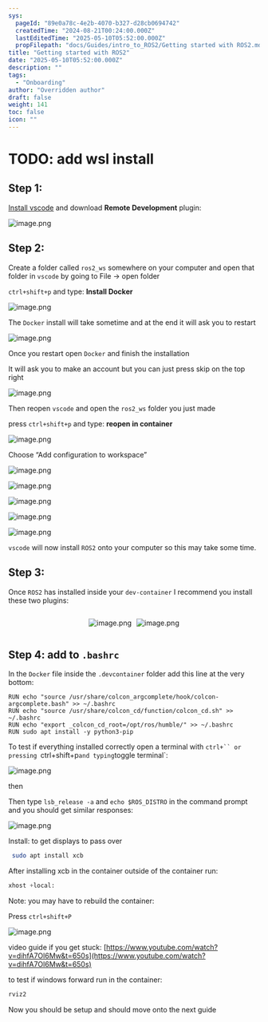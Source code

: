 ```yaml
---
sys:
  pageId: "89e0a78c-4e2b-4070-b327-d28cb0694742"
  createdTime: "2024-08-21T00:24:00.000Z"
  lastEditedTime: "2025-05-10T05:52:00.000Z"
  propFilepath: "docs/Guides/intro_to_ROS2/Getting started with ROS2.md"
title: "Getting started with ROS2"
date: "2025-05-10T05:52:00.000Z"
description: ""
tags:
  - "Onboarding"
author: "Overridden author"
draft: false
weight: 141
toc: false
icon: ""
---
```


# TODO: add wsl install

## Step 1:

[Install vscode](https://code.visualstudio.com/download) and download **Remote Development** plugin:

![image.png](https://prod-files-secure.s3.us-west-2.amazonaws.com/d518164a-d88e-44d1-a4ee-3adb3bd8bce0/efb52993-1881-4a40-b95e-6f020334f022/image.png?X-Amz-Algorithm=AWS4-HMAC-SHA256&X-Amz-Content-Sha256=UNSIGNED-PAYLOAD&X-Amz-Credential=ASIAZI2LB466Q4J672AI%2F20250527%2Fus-west-2%2Fs3%2Faws4_request&X-Amz-Date=20250527T090931Z&X-Amz-Expires=3600&X-Amz-Security-Token=IQoJb3JpZ2luX2VjEJD%2F%2F%2F%2F%2F%2F%2F%2F%2F%2FwEaCXVzLXdlc3QtMiJGMEQCIGNY1xCGR2lm9TrrcpmuD9TcybWAumcxmobnXiwckKSqAiAvS1tDv%2BGYuzRGSwflmdIMkFykz5v8HhDACZn8w%2Brufir%2FAwhZEAAaDDYzNzQyMzE4MzgwNSIMz6T2hNp2ac2OsQpPKtwDZzbVCJ1IhIANWId9%2B0JtJ3GB%2Btf4IIEhcOKP%2Bm4vbkn%2FNrARRnBa9jOa1CgMZcl7hVkCYiBmoT2CMejaP2tpRFhZ072cNjsW0PDCw8MeWy2WFK6iUUXB1CwqasaPvX0JiH9XKF0TqbeluHvHaLiFGVUIjAX795Sz6iJ2E5El5v%2FdnpFtZc5TvhpftaW6f3fbOX3Pjx8vx3VxmUw9botYAlCdwTgRX77e6UrfMGvg0B9TzUBTu9DbIMGfr%2F8Qs%2B83FHBjcdOcVUEopCCeK3mNsAEojVND6XN%2BJ7BTLDFdb69JCToR3ggiizNQsiLAL2UlzS9OFRLzd5G4A6a9gJevdjXqnxKer68i%2FHJsy41%2BtxAUyIMJF51qNyYyZXjz4N2ThW2sqaREAmyhPlB%2FJmlCyZLmx56v4xHsBCVnqYOsgHLRNntRCPcUBOrdc2%2FyaQrWbZ2J%2FnxNXKp6rUrw%2FnzOo4zLZ3TkPEwYtIcT7IDSa6%2FoT%2FYDYhT9BJ2ZK0Iaad0fI0W5iRk%2FBHPd8EqC0xn46spFBV%2F6zKcjvHZK1nl%2BaHGubXyAjeH5eSb22T90ZCWTmC7705YoEOa9ROCo0CPupGnNWLmg0tM%2F5ii1jvlN%2ByFz%2FCt6verXYaHUCcIw4tnVwQY6pgH9znlRDGVHgNIyplAaBBFhVu67UqLMCoCVoT7F4j71ZoG9hglSx9YojMRnrgVaJm571Ifcp5%2Bvv2YpVRlNDZCuwHOO5k5ZLLeedBCodcpFVty%2BDRRIs8mw0ZibSF9DOsP6ZWyq7tui1aCtXH%2BgQ4h49rFhcs%2B5XPxdTW87SodzK12V643dL8vAOZlR%2BhN%2FL4tDTJI895t5nCvSD6IFgmCaX3iKBLHD&X-Amz-Signature=7bd96c9b9bcd399cd471f1838b6febc9e3b90dfc3603e1ebc16112503ee769ff&X-Amz-SignedHeaders=host&x-id=GetObject)

## Step 2:

Create a folder called `ros2_ws` somewhere on your computer and open that folder in `vscode` by going to File → open folder 

`ctrl+shift+p` and type: **Install Docker**

![image.png](https://prod-files-secure.s3.us-west-2.amazonaws.com/d518164a-d88e-44d1-a4ee-3adb3bd8bce0/2269dc0e-1cd5-47ff-bceb-c04ad9b2eab0/image.png?X-Amz-Algorithm=AWS4-HMAC-SHA256&X-Amz-Content-Sha256=UNSIGNED-PAYLOAD&X-Amz-Credential=ASIAZI2LB466Q4J672AI%2F20250527%2Fus-west-2%2Fs3%2Faws4_request&X-Amz-Date=20250527T090931Z&X-Amz-Expires=3600&X-Amz-Security-Token=IQoJb3JpZ2luX2VjEJD%2F%2F%2F%2F%2F%2F%2F%2F%2F%2FwEaCXVzLXdlc3QtMiJGMEQCIGNY1xCGR2lm9TrrcpmuD9TcybWAumcxmobnXiwckKSqAiAvS1tDv%2BGYuzRGSwflmdIMkFykz5v8HhDACZn8w%2Brufir%2FAwhZEAAaDDYzNzQyMzE4MzgwNSIMz6T2hNp2ac2OsQpPKtwDZzbVCJ1IhIANWId9%2B0JtJ3GB%2Btf4IIEhcOKP%2Bm4vbkn%2FNrARRnBa9jOa1CgMZcl7hVkCYiBmoT2CMejaP2tpRFhZ072cNjsW0PDCw8MeWy2WFK6iUUXB1CwqasaPvX0JiH9XKF0TqbeluHvHaLiFGVUIjAX795Sz6iJ2E5El5v%2FdnpFtZc5TvhpftaW6f3fbOX3Pjx8vx3VxmUw9botYAlCdwTgRX77e6UrfMGvg0B9TzUBTu9DbIMGfr%2F8Qs%2B83FHBjcdOcVUEopCCeK3mNsAEojVND6XN%2BJ7BTLDFdb69JCToR3ggiizNQsiLAL2UlzS9OFRLzd5G4A6a9gJevdjXqnxKer68i%2FHJsy41%2BtxAUyIMJF51qNyYyZXjz4N2ThW2sqaREAmyhPlB%2FJmlCyZLmx56v4xHsBCVnqYOsgHLRNntRCPcUBOrdc2%2FyaQrWbZ2J%2FnxNXKp6rUrw%2FnzOo4zLZ3TkPEwYtIcT7IDSa6%2FoT%2FYDYhT9BJ2ZK0Iaad0fI0W5iRk%2FBHPd8EqC0xn46spFBV%2F6zKcjvHZK1nl%2BaHGubXyAjeH5eSb22T90ZCWTmC7705YoEOa9ROCo0CPupGnNWLmg0tM%2F5ii1jvlN%2ByFz%2FCt6verXYaHUCcIw4tnVwQY6pgH9znlRDGVHgNIyplAaBBFhVu67UqLMCoCVoT7F4j71ZoG9hglSx9YojMRnrgVaJm571Ifcp5%2Bvv2YpVRlNDZCuwHOO5k5ZLLeedBCodcpFVty%2BDRRIs8mw0ZibSF9DOsP6ZWyq7tui1aCtXH%2BgQ4h49rFhcs%2B5XPxdTW87SodzK12V643dL8vAOZlR%2BhN%2FL4tDTJI895t5nCvSD6IFgmCaX3iKBLHD&X-Amz-Signature=3e38667f3e23f31121be24f6dc6bac8158628097c9058e0eaaa3f784a52e37cc&X-Amz-SignedHeaders=host&x-id=GetObject)

The `Docker` install will take sometime and at the end it will ask you to restart

![image.png](https://prod-files-secure.s3.us-west-2.amazonaws.com/d518164a-d88e-44d1-a4ee-3adb3bd8bce0/ed233f78-be33-4b1f-b89c-9c346c0e961e/image.png?X-Amz-Algorithm=AWS4-HMAC-SHA256&X-Amz-Content-Sha256=UNSIGNED-PAYLOAD&X-Amz-Credential=ASIAZI2LB466Q4J672AI%2F20250527%2Fus-west-2%2Fs3%2Faws4_request&X-Amz-Date=20250527T090931Z&X-Amz-Expires=3600&X-Amz-Security-Token=IQoJb3JpZ2luX2VjEJD%2F%2F%2F%2F%2F%2F%2F%2F%2F%2FwEaCXVzLXdlc3QtMiJGMEQCIGNY1xCGR2lm9TrrcpmuD9TcybWAumcxmobnXiwckKSqAiAvS1tDv%2BGYuzRGSwflmdIMkFykz5v8HhDACZn8w%2Brufir%2FAwhZEAAaDDYzNzQyMzE4MzgwNSIMz6T2hNp2ac2OsQpPKtwDZzbVCJ1IhIANWId9%2B0JtJ3GB%2Btf4IIEhcOKP%2Bm4vbkn%2FNrARRnBa9jOa1CgMZcl7hVkCYiBmoT2CMejaP2tpRFhZ072cNjsW0PDCw8MeWy2WFK6iUUXB1CwqasaPvX0JiH9XKF0TqbeluHvHaLiFGVUIjAX795Sz6iJ2E5El5v%2FdnpFtZc5TvhpftaW6f3fbOX3Pjx8vx3VxmUw9botYAlCdwTgRX77e6UrfMGvg0B9TzUBTu9DbIMGfr%2F8Qs%2B83FHBjcdOcVUEopCCeK3mNsAEojVND6XN%2BJ7BTLDFdb69JCToR3ggiizNQsiLAL2UlzS9OFRLzd5G4A6a9gJevdjXqnxKer68i%2FHJsy41%2BtxAUyIMJF51qNyYyZXjz4N2ThW2sqaREAmyhPlB%2FJmlCyZLmx56v4xHsBCVnqYOsgHLRNntRCPcUBOrdc2%2FyaQrWbZ2J%2FnxNXKp6rUrw%2FnzOo4zLZ3TkPEwYtIcT7IDSa6%2FoT%2FYDYhT9BJ2ZK0Iaad0fI0W5iRk%2FBHPd8EqC0xn46spFBV%2F6zKcjvHZK1nl%2BaHGubXyAjeH5eSb22T90ZCWTmC7705YoEOa9ROCo0CPupGnNWLmg0tM%2F5ii1jvlN%2ByFz%2FCt6verXYaHUCcIw4tnVwQY6pgH9znlRDGVHgNIyplAaBBFhVu67UqLMCoCVoT7F4j71ZoG9hglSx9YojMRnrgVaJm571Ifcp5%2Bvv2YpVRlNDZCuwHOO5k5ZLLeedBCodcpFVty%2BDRRIs8mw0ZibSF9DOsP6ZWyq7tui1aCtXH%2BgQ4h49rFhcs%2B5XPxdTW87SodzK12V643dL8vAOZlR%2BhN%2FL4tDTJI895t5nCvSD6IFgmCaX3iKBLHD&X-Amz-Signature=7623194baf4a7f85f66d41364cfb9c2c1f5c72f53b6c5c0ed5a8ea7434ee8c89&X-Amz-SignedHeaders=host&x-id=GetObject)

Once you restart open `Docker` and finish the installation

It will ask you to make an account but you can just press skip on the top right

![image.png](https://prod-files-secure.s3.us-west-2.amazonaws.com/d518164a-d88e-44d1-a4ee-3adb3bd8bce0/21010ad9-1659-4fd9-9f59-9932a09b2a3d/image.png?X-Amz-Algorithm=AWS4-HMAC-SHA256&X-Amz-Content-Sha256=UNSIGNED-PAYLOAD&X-Amz-Credential=ASIAZI2LB466Q4J672AI%2F20250527%2Fus-west-2%2Fs3%2Faws4_request&X-Amz-Date=20250527T090931Z&X-Amz-Expires=3600&X-Amz-Security-Token=IQoJb3JpZ2luX2VjEJD%2F%2F%2F%2F%2F%2F%2F%2F%2F%2FwEaCXVzLXdlc3QtMiJGMEQCIGNY1xCGR2lm9TrrcpmuD9TcybWAumcxmobnXiwckKSqAiAvS1tDv%2BGYuzRGSwflmdIMkFykz5v8HhDACZn8w%2Brufir%2FAwhZEAAaDDYzNzQyMzE4MzgwNSIMz6T2hNp2ac2OsQpPKtwDZzbVCJ1IhIANWId9%2B0JtJ3GB%2Btf4IIEhcOKP%2Bm4vbkn%2FNrARRnBa9jOa1CgMZcl7hVkCYiBmoT2CMejaP2tpRFhZ072cNjsW0PDCw8MeWy2WFK6iUUXB1CwqasaPvX0JiH9XKF0TqbeluHvHaLiFGVUIjAX795Sz6iJ2E5El5v%2FdnpFtZc5TvhpftaW6f3fbOX3Pjx8vx3VxmUw9botYAlCdwTgRX77e6UrfMGvg0B9TzUBTu9DbIMGfr%2F8Qs%2B83FHBjcdOcVUEopCCeK3mNsAEojVND6XN%2BJ7BTLDFdb69JCToR3ggiizNQsiLAL2UlzS9OFRLzd5G4A6a9gJevdjXqnxKer68i%2FHJsy41%2BtxAUyIMJF51qNyYyZXjz4N2ThW2sqaREAmyhPlB%2FJmlCyZLmx56v4xHsBCVnqYOsgHLRNntRCPcUBOrdc2%2FyaQrWbZ2J%2FnxNXKp6rUrw%2FnzOo4zLZ3TkPEwYtIcT7IDSa6%2FoT%2FYDYhT9BJ2ZK0Iaad0fI0W5iRk%2FBHPd8EqC0xn46spFBV%2F6zKcjvHZK1nl%2BaHGubXyAjeH5eSb22T90ZCWTmC7705YoEOa9ROCo0CPupGnNWLmg0tM%2F5ii1jvlN%2ByFz%2FCt6verXYaHUCcIw4tnVwQY6pgH9znlRDGVHgNIyplAaBBFhVu67UqLMCoCVoT7F4j71ZoG9hglSx9YojMRnrgVaJm571Ifcp5%2Bvv2YpVRlNDZCuwHOO5k5ZLLeedBCodcpFVty%2BDRRIs8mw0ZibSF9DOsP6ZWyq7tui1aCtXH%2BgQ4h49rFhcs%2B5XPxdTW87SodzK12V643dL8vAOZlR%2BhN%2FL4tDTJI895t5nCvSD6IFgmCaX3iKBLHD&X-Amz-Signature=d9ff16f6233ecddd12e2c40edff4068252ce542986e8aded098b8b2e0778c835&X-Amz-SignedHeaders=host&x-id=GetObject)

Then reopen `vscode` and open the `ros2_ws` folder you just made

press `ctrl+shift+p` and type: **reopen in container**

![image.png](https://prod-files-secure.s3.us-west-2.amazonaws.com/d518164a-d88e-44d1-a4ee-3adb3bd8bce0/4e93b8c2-41ad-488c-8095-c74205196118/image.png?X-Amz-Algorithm=AWS4-HMAC-SHA256&X-Amz-Content-Sha256=UNSIGNED-PAYLOAD&X-Amz-Credential=ASIAZI2LB466Q4J672AI%2F20250527%2Fus-west-2%2Fs3%2Faws4_request&X-Amz-Date=20250527T090931Z&X-Amz-Expires=3600&X-Amz-Security-Token=IQoJb3JpZ2luX2VjEJD%2F%2F%2F%2F%2F%2F%2F%2F%2F%2FwEaCXVzLXdlc3QtMiJGMEQCIGNY1xCGR2lm9TrrcpmuD9TcybWAumcxmobnXiwckKSqAiAvS1tDv%2BGYuzRGSwflmdIMkFykz5v8HhDACZn8w%2Brufir%2FAwhZEAAaDDYzNzQyMzE4MzgwNSIMz6T2hNp2ac2OsQpPKtwDZzbVCJ1IhIANWId9%2B0JtJ3GB%2Btf4IIEhcOKP%2Bm4vbkn%2FNrARRnBa9jOa1CgMZcl7hVkCYiBmoT2CMejaP2tpRFhZ072cNjsW0PDCw8MeWy2WFK6iUUXB1CwqasaPvX0JiH9XKF0TqbeluHvHaLiFGVUIjAX795Sz6iJ2E5El5v%2FdnpFtZc5TvhpftaW6f3fbOX3Pjx8vx3VxmUw9botYAlCdwTgRX77e6UrfMGvg0B9TzUBTu9DbIMGfr%2F8Qs%2B83FHBjcdOcVUEopCCeK3mNsAEojVND6XN%2BJ7BTLDFdb69JCToR3ggiizNQsiLAL2UlzS9OFRLzd5G4A6a9gJevdjXqnxKer68i%2FHJsy41%2BtxAUyIMJF51qNyYyZXjz4N2ThW2sqaREAmyhPlB%2FJmlCyZLmx56v4xHsBCVnqYOsgHLRNntRCPcUBOrdc2%2FyaQrWbZ2J%2FnxNXKp6rUrw%2FnzOo4zLZ3TkPEwYtIcT7IDSa6%2FoT%2FYDYhT9BJ2ZK0Iaad0fI0W5iRk%2FBHPd8EqC0xn46spFBV%2F6zKcjvHZK1nl%2BaHGubXyAjeH5eSb22T90ZCWTmC7705YoEOa9ROCo0CPupGnNWLmg0tM%2F5ii1jvlN%2ByFz%2FCt6verXYaHUCcIw4tnVwQY6pgH9znlRDGVHgNIyplAaBBFhVu67UqLMCoCVoT7F4j71ZoG9hglSx9YojMRnrgVaJm571Ifcp5%2Bvv2YpVRlNDZCuwHOO5k5ZLLeedBCodcpFVty%2BDRRIs8mw0ZibSF9DOsP6ZWyq7tui1aCtXH%2BgQ4h49rFhcs%2B5XPxdTW87SodzK12V643dL8vAOZlR%2BhN%2FL4tDTJI895t5nCvSD6IFgmCaX3iKBLHD&X-Amz-Signature=85adf8bf1604598a39003e97cf848018ffc492483e92fd7de115e5d86e5b76d1&X-Amz-SignedHeaders=host&x-id=GetObject)

Choose “Add configuration to workspace”

![image.png](https://prod-files-secure.s3.us-west-2.amazonaws.com/d518164a-d88e-44d1-a4ee-3adb3bd8bce0/9560b282-5060-4989-ba37-97e7b2c22476/image.png?X-Amz-Algorithm=AWS4-HMAC-SHA256&X-Amz-Content-Sha256=UNSIGNED-PAYLOAD&X-Amz-Credential=ASIAZI2LB466Q4J672AI%2F20250527%2Fus-west-2%2Fs3%2Faws4_request&X-Amz-Date=20250527T090931Z&X-Amz-Expires=3600&X-Amz-Security-Token=IQoJb3JpZ2luX2VjEJD%2F%2F%2F%2F%2F%2F%2F%2F%2F%2FwEaCXVzLXdlc3QtMiJGMEQCIGNY1xCGR2lm9TrrcpmuD9TcybWAumcxmobnXiwckKSqAiAvS1tDv%2BGYuzRGSwflmdIMkFykz5v8HhDACZn8w%2Brufir%2FAwhZEAAaDDYzNzQyMzE4MzgwNSIMz6T2hNp2ac2OsQpPKtwDZzbVCJ1IhIANWId9%2B0JtJ3GB%2Btf4IIEhcOKP%2Bm4vbkn%2FNrARRnBa9jOa1CgMZcl7hVkCYiBmoT2CMejaP2tpRFhZ072cNjsW0PDCw8MeWy2WFK6iUUXB1CwqasaPvX0JiH9XKF0TqbeluHvHaLiFGVUIjAX795Sz6iJ2E5El5v%2FdnpFtZc5TvhpftaW6f3fbOX3Pjx8vx3VxmUw9botYAlCdwTgRX77e6UrfMGvg0B9TzUBTu9DbIMGfr%2F8Qs%2B83FHBjcdOcVUEopCCeK3mNsAEojVND6XN%2BJ7BTLDFdb69JCToR3ggiizNQsiLAL2UlzS9OFRLzd5G4A6a9gJevdjXqnxKer68i%2FHJsy41%2BtxAUyIMJF51qNyYyZXjz4N2ThW2sqaREAmyhPlB%2FJmlCyZLmx56v4xHsBCVnqYOsgHLRNntRCPcUBOrdc2%2FyaQrWbZ2J%2FnxNXKp6rUrw%2FnzOo4zLZ3TkPEwYtIcT7IDSa6%2FoT%2FYDYhT9BJ2ZK0Iaad0fI0W5iRk%2FBHPd8EqC0xn46spFBV%2F6zKcjvHZK1nl%2BaHGubXyAjeH5eSb22T90ZCWTmC7705YoEOa9ROCo0CPupGnNWLmg0tM%2F5ii1jvlN%2ByFz%2FCt6verXYaHUCcIw4tnVwQY6pgH9znlRDGVHgNIyplAaBBFhVu67UqLMCoCVoT7F4j71ZoG9hglSx9YojMRnrgVaJm571Ifcp5%2Bvv2YpVRlNDZCuwHOO5k5ZLLeedBCodcpFVty%2BDRRIs8mw0ZibSF9DOsP6ZWyq7tui1aCtXH%2BgQ4h49rFhcs%2B5XPxdTW87SodzK12V643dL8vAOZlR%2BhN%2FL4tDTJI895t5nCvSD6IFgmCaX3iKBLHD&X-Amz-Signature=81475e9efdb27db232a8d800d9f1170e86af6892bc2555965f31698d637364eb&X-Amz-SignedHeaders=host&x-id=GetObject)

![image.png](https://prod-files-secure.s3.us-west-2.amazonaws.com/d518164a-d88e-44d1-a4ee-3adb3bd8bce0/2ee63f81-886b-48e8-a553-dc6e5eac99e4/image.png?X-Amz-Algorithm=AWS4-HMAC-SHA256&X-Amz-Content-Sha256=UNSIGNED-PAYLOAD&X-Amz-Credential=ASIAZI2LB466Q4J672AI%2F20250527%2Fus-west-2%2Fs3%2Faws4_request&X-Amz-Date=20250527T090931Z&X-Amz-Expires=3600&X-Amz-Security-Token=IQoJb3JpZ2luX2VjEJD%2F%2F%2F%2F%2F%2F%2F%2F%2F%2FwEaCXVzLXdlc3QtMiJGMEQCIGNY1xCGR2lm9TrrcpmuD9TcybWAumcxmobnXiwckKSqAiAvS1tDv%2BGYuzRGSwflmdIMkFykz5v8HhDACZn8w%2Brufir%2FAwhZEAAaDDYzNzQyMzE4MzgwNSIMz6T2hNp2ac2OsQpPKtwDZzbVCJ1IhIANWId9%2B0JtJ3GB%2Btf4IIEhcOKP%2Bm4vbkn%2FNrARRnBa9jOa1CgMZcl7hVkCYiBmoT2CMejaP2tpRFhZ072cNjsW0PDCw8MeWy2WFK6iUUXB1CwqasaPvX0JiH9XKF0TqbeluHvHaLiFGVUIjAX795Sz6iJ2E5El5v%2FdnpFtZc5TvhpftaW6f3fbOX3Pjx8vx3VxmUw9botYAlCdwTgRX77e6UrfMGvg0B9TzUBTu9DbIMGfr%2F8Qs%2B83FHBjcdOcVUEopCCeK3mNsAEojVND6XN%2BJ7BTLDFdb69JCToR3ggiizNQsiLAL2UlzS9OFRLzd5G4A6a9gJevdjXqnxKer68i%2FHJsy41%2BtxAUyIMJF51qNyYyZXjz4N2ThW2sqaREAmyhPlB%2FJmlCyZLmx56v4xHsBCVnqYOsgHLRNntRCPcUBOrdc2%2FyaQrWbZ2J%2FnxNXKp6rUrw%2FnzOo4zLZ3TkPEwYtIcT7IDSa6%2FoT%2FYDYhT9BJ2ZK0Iaad0fI0W5iRk%2FBHPd8EqC0xn46spFBV%2F6zKcjvHZK1nl%2BaHGubXyAjeH5eSb22T90ZCWTmC7705YoEOa9ROCo0CPupGnNWLmg0tM%2F5ii1jvlN%2ByFz%2FCt6verXYaHUCcIw4tnVwQY6pgH9znlRDGVHgNIyplAaBBFhVu67UqLMCoCVoT7F4j71ZoG9hglSx9YojMRnrgVaJm571Ifcp5%2Bvv2YpVRlNDZCuwHOO5k5ZLLeedBCodcpFVty%2BDRRIs8mw0ZibSF9DOsP6ZWyq7tui1aCtXH%2BgQ4h49rFhcs%2B5XPxdTW87SodzK12V643dL8vAOZlR%2BhN%2FL4tDTJI895t5nCvSD6IFgmCaX3iKBLHD&X-Amz-Signature=22cdb4f44cc74b10e4db1325fb0bcbe0da74f70be583119cbbb3ee8b9bc0a071&X-Amz-SignedHeaders=host&x-id=GetObject)

![image.png](https://prod-files-secure.s3.us-west-2.amazonaws.com/d518164a-d88e-44d1-a4ee-3adb3bd8bce0/ae1580b2-b048-407e-aed9-b584224a7a04/image.png?X-Amz-Algorithm=AWS4-HMAC-SHA256&X-Amz-Content-Sha256=UNSIGNED-PAYLOAD&X-Amz-Credential=ASIAZI2LB466Q4J672AI%2F20250527%2Fus-west-2%2Fs3%2Faws4_request&X-Amz-Date=20250527T090931Z&X-Amz-Expires=3600&X-Amz-Security-Token=IQoJb3JpZ2luX2VjEJD%2F%2F%2F%2F%2F%2F%2F%2F%2F%2FwEaCXVzLXdlc3QtMiJGMEQCIGNY1xCGR2lm9TrrcpmuD9TcybWAumcxmobnXiwckKSqAiAvS1tDv%2BGYuzRGSwflmdIMkFykz5v8HhDACZn8w%2Brufir%2FAwhZEAAaDDYzNzQyMzE4MzgwNSIMz6T2hNp2ac2OsQpPKtwDZzbVCJ1IhIANWId9%2B0JtJ3GB%2Btf4IIEhcOKP%2Bm4vbkn%2FNrARRnBa9jOa1CgMZcl7hVkCYiBmoT2CMejaP2tpRFhZ072cNjsW0PDCw8MeWy2WFK6iUUXB1CwqasaPvX0JiH9XKF0TqbeluHvHaLiFGVUIjAX795Sz6iJ2E5El5v%2FdnpFtZc5TvhpftaW6f3fbOX3Pjx8vx3VxmUw9botYAlCdwTgRX77e6UrfMGvg0B9TzUBTu9DbIMGfr%2F8Qs%2B83FHBjcdOcVUEopCCeK3mNsAEojVND6XN%2BJ7BTLDFdb69JCToR3ggiizNQsiLAL2UlzS9OFRLzd5G4A6a9gJevdjXqnxKer68i%2FHJsy41%2BtxAUyIMJF51qNyYyZXjz4N2ThW2sqaREAmyhPlB%2FJmlCyZLmx56v4xHsBCVnqYOsgHLRNntRCPcUBOrdc2%2FyaQrWbZ2J%2FnxNXKp6rUrw%2FnzOo4zLZ3TkPEwYtIcT7IDSa6%2FoT%2FYDYhT9BJ2ZK0Iaad0fI0W5iRk%2FBHPd8EqC0xn46spFBV%2F6zKcjvHZK1nl%2BaHGubXyAjeH5eSb22T90ZCWTmC7705YoEOa9ROCo0CPupGnNWLmg0tM%2F5ii1jvlN%2ByFz%2FCt6verXYaHUCcIw4tnVwQY6pgH9znlRDGVHgNIyplAaBBFhVu67UqLMCoCVoT7F4j71ZoG9hglSx9YojMRnrgVaJm571Ifcp5%2Bvv2YpVRlNDZCuwHOO5k5ZLLeedBCodcpFVty%2BDRRIs8mw0ZibSF9DOsP6ZWyq7tui1aCtXH%2BgQ4h49rFhcs%2B5XPxdTW87SodzK12V643dL8vAOZlR%2BhN%2FL4tDTJI895t5nCvSD6IFgmCaX3iKBLHD&X-Amz-Signature=8144d515fb88fa27ca6f2492fdd95d3163298c2a73f9fb30a6536c38c6dd49ae&X-Amz-SignedHeaders=host&x-id=GetObject)

![image.png](https://prod-files-secure.s3.us-west-2.amazonaws.com/d518164a-d88e-44d1-a4ee-3adb3bd8bce0/53255b28-f75e-430f-b9e3-c0ac8577e42b/image.png?X-Amz-Algorithm=AWS4-HMAC-SHA256&X-Amz-Content-Sha256=UNSIGNED-PAYLOAD&X-Amz-Credential=ASIAZI2LB466Q4J672AI%2F20250527%2Fus-west-2%2Fs3%2Faws4_request&X-Amz-Date=20250527T090931Z&X-Amz-Expires=3600&X-Amz-Security-Token=IQoJb3JpZ2luX2VjEJD%2F%2F%2F%2F%2F%2F%2F%2F%2F%2FwEaCXVzLXdlc3QtMiJGMEQCIGNY1xCGR2lm9TrrcpmuD9TcybWAumcxmobnXiwckKSqAiAvS1tDv%2BGYuzRGSwflmdIMkFykz5v8HhDACZn8w%2Brufir%2FAwhZEAAaDDYzNzQyMzE4MzgwNSIMz6T2hNp2ac2OsQpPKtwDZzbVCJ1IhIANWId9%2B0JtJ3GB%2Btf4IIEhcOKP%2Bm4vbkn%2FNrARRnBa9jOa1CgMZcl7hVkCYiBmoT2CMejaP2tpRFhZ072cNjsW0PDCw8MeWy2WFK6iUUXB1CwqasaPvX0JiH9XKF0TqbeluHvHaLiFGVUIjAX795Sz6iJ2E5El5v%2FdnpFtZc5TvhpftaW6f3fbOX3Pjx8vx3VxmUw9botYAlCdwTgRX77e6UrfMGvg0B9TzUBTu9DbIMGfr%2F8Qs%2B83FHBjcdOcVUEopCCeK3mNsAEojVND6XN%2BJ7BTLDFdb69JCToR3ggiizNQsiLAL2UlzS9OFRLzd5G4A6a9gJevdjXqnxKer68i%2FHJsy41%2BtxAUyIMJF51qNyYyZXjz4N2ThW2sqaREAmyhPlB%2FJmlCyZLmx56v4xHsBCVnqYOsgHLRNntRCPcUBOrdc2%2FyaQrWbZ2J%2FnxNXKp6rUrw%2FnzOo4zLZ3TkPEwYtIcT7IDSa6%2FoT%2FYDYhT9BJ2ZK0Iaad0fI0W5iRk%2FBHPd8EqC0xn46spFBV%2F6zKcjvHZK1nl%2BaHGubXyAjeH5eSb22T90ZCWTmC7705YoEOa9ROCo0CPupGnNWLmg0tM%2F5ii1jvlN%2ByFz%2FCt6verXYaHUCcIw4tnVwQY6pgH9znlRDGVHgNIyplAaBBFhVu67UqLMCoCVoT7F4j71ZoG9hglSx9YojMRnrgVaJm571Ifcp5%2Bvv2YpVRlNDZCuwHOO5k5ZLLeedBCodcpFVty%2BDRRIs8mw0ZibSF9DOsP6ZWyq7tui1aCtXH%2BgQ4h49rFhcs%2B5XPxdTW87SodzK12V643dL8vAOZlR%2BhN%2FL4tDTJI895t5nCvSD6IFgmCaX3iKBLHD&X-Amz-Signature=6c020d2aa32aa9000af5e63d58da82451d06cd0d4d679edb0ead366041678b28&X-Amz-SignedHeaders=host&x-id=GetObject)

![image.png](https://prod-files-secure.s3.us-west-2.amazonaws.com/d518164a-d88e-44d1-a4ee-3adb3bd8bce0/7c562767-5af9-4ffb-97d1-327bcdf4ee00/image.png?X-Amz-Algorithm=AWS4-HMAC-SHA256&X-Amz-Content-Sha256=UNSIGNED-PAYLOAD&X-Amz-Credential=ASIAZI2LB466Q4J672AI%2F20250527%2Fus-west-2%2Fs3%2Faws4_request&X-Amz-Date=20250527T090931Z&X-Amz-Expires=3600&X-Amz-Security-Token=IQoJb3JpZ2luX2VjEJD%2F%2F%2F%2F%2F%2F%2F%2F%2F%2FwEaCXVzLXdlc3QtMiJGMEQCIGNY1xCGR2lm9TrrcpmuD9TcybWAumcxmobnXiwckKSqAiAvS1tDv%2BGYuzRGSwflmdIMkFykz5v8HhDACZn8w%2Brufir%2FAwhZEAAaDDYzNzQyMzE4MzgwNSIMz6T2hNp2ac2OsQpPKtwDZzbVCJ1IhIANWId9%2B0JtJ3GB%2Btf4IIEhcOKP%2Bm4vbkn%2FNrARRnBa9jOa1CgMZcl7hVkCYiBmoT2CMejaP2tpRFhZ072cNjsW0PDCw8MeWy2WFK6iUUXB1CwqasaPvX0JiH9XKF0TqbeluHvHaLiFGVUIjAX795Sz6iJ2E5El5v%2FdnpFtZc5TvhpftaW6f3fbOX3Pjx8vx3VxmUw9botYAlCdwTgRX77e6UrfMGvg0B9TzUBTu9DbIMGfr%2F8Qs%2B83FHBjcdOcVUEopCCeK3mNsAEojVND6XN%2BJ7BTLDFdb69JCToR3ggiizNQsiLAL2UlzS9OFRLzd5G4A6a9gJevdjXqnxKer68i%2FHJsy41%2BtxAUyIMJF51qNyYyZXjz4N2ThW2sqaREAmyhPlB%2FJmlCyZLmx56v4xHsBCVnqYOsgHLRNntRCPcUBOrdc2%2FyaQrWbZ2J%2FnxNXKp6rUrw%2FnzOo4zLZ3TkPEwYtIcT7IDSa6%2FoT%2FYDYhT9BJ2ZK0Iaad0fI0W5iRk%2FBHPd8EqC0xn46spFBV%2F6zKcjvHZK1nl%2BaHGubXyAjeH5eSb22T90ZCWTmC7705YoEOa9ROCo0CPupGnNWLmg0tM%2F5ii1jvlN%2ByFz%2FCt6verXYaHUCcIw4tnVwQY6pgH9znlRDGVHgNIyplAaBBFhVu67UqLMCoCVoT7F4j71ZoG9hglSx9YojMRnrgVaJm571Ifcp5%2Bvv2YpVRlNDZCuwHOO5k5ZLLeedBCodcpFVty%2BDRRIs8mw0ZibSF9DOsP6ZWyq7tui1aCtXH%2BgQ4h49rFhcs%2B5XPxdTW87SodzK12V643dL8vAOZlR%2BhN%2FL4tDTJI895t5nCvSD6IFgmCaX3iKBLHD&X-Amz-Signature=c24c1801cf5ec5fcd872dd27becc3a0834ebd77475e60aa5b37195d23a7e8d8f&X-Amz-SignedHeaders=host&x-id=GetObject)

`vscode` will now install `ROS2` onto your computer so this may take some time.

## Step 3:

Once `ROS2` has installed inside your `dev-container` I recommend you install these two plugins:

<div style="display: flex;flex-direction: row; column-gap:10px; max-width: 630px;justify-content: center;">
<div>

![image.png](https://prod-files-secure.s3.us-west-2.amazonaws.com/d518164a-d88e-44d1-a4ee-3adb3bd8bce0/3fc3d550-5a54-4ba1-ba6b-faa01cdb7369/image.png?X-Amz-Algorithm=AWS4-HMAC-SHA256&X-Amz-Content-Sha256=UNSIGNED-PAYLOAD&X-Amz-Credential=ASIAZI2LB466QFEPN6XQ%2F20250527%2Fus-west-2%2Fs3%2Faws4_request&X-Amz-Date=20250527T090936Z&X-Amz-Expires=3600&X-Amz-Security-Token=IQoJb3JpZ2luX2VjEJD%2F%2F%2F%2F%2F%2F%2F%2F%2F%2FwEaCXVzLXdlc3QtMiJIMEYCIQCeXMsi%2Beu7sbtvDkP93XBpFtUHkrzXTMKsA8QAiVmEagIhAOxz6QL1tPDocKfjU4LdqPvHAZPLVTiCenh5HRAgbh%2F2Kv8DCFkQABoMNjM3NDIzMTgzODA1IgxZEv3zsDbzSvp3UbYq3APJjocROfwNfZu%2FLujo8xisuEGZb9Fl6MwcADBW8sPCoamR9i3d3TblQbE0Q5WA7zLvF%2FF3Sn1S8%2B%2BTI4UvbWT92Frb3VzYqQ%2FO25082RWUy3zxcGZCmw3T95NXbScFzFWMt58h4rY2QfzGlef5W6L5FZllE73J9L5mneDW4T2qdv9cQGASsuCGxDPLKzSvhUdbEi%2F7M%2FY17Bpzy6PMerOT3VaI2e0IjJUiUIOnW4gx9n4ibFKvT0xVB1tR6XsBy7qYW%2Bj60ASO%2Bi%2BcuOZbenJO1YCEQU6iR4oQlkfNhlM%2F%2FcQiQdTurO1kiu%2Fm00WX28jYsk%2BakOtaro4JWQOHT6z22VfQNG82bCTEByi2iVfy8HI2vpTKQVxNqXp%2FYfLoA03b7K8fPUII19IZuoKqjHNb8L1awRv5vB%2FIBdYeq%2BX0%2B9PCNIrAH%2FKqlvKe%2FbsZt1VM0Paa5h3VrDZyBpcZOEw8RYmhn49RmxVzncCc1ahqnqxmakEOPep4Beboc449%2B%2FDgJ%2BjvnH9SN9ZKaVYF%2BIhdaI%2FegAm1hKse%2FKSaTGcl02bCZLr9Mf0Iv1lPfrJzXPboPGStXVCYzQNWPpEn9%2FqTq%2FcCwoOkPexsUZEfA6R0bmzkMIekEycWcblL%2FDD72tXBBjqkAfWok4PhCNFYlW8xeKtrs00RlZCc8dSkgY2OnnLy2qJ6JmwGYkkFyxq8wORRozIGAa2UUm90%2FYorlin9NOzjwOS18JZbTw2sKzMaaFjCax9deIv4Hik1TQ7jQZzgk3U4s6VT6EedhNVM4pgW1n58hwd%2F0p8PXjwcah55y%2Fu4tYfBJaK9WfOWCpUGffXH%2B86%2BxjWWEErOvEu%2BRgaMERO6eJj%2BrH5d&X-Amz-Signature=cf03daf7480b81a85dbde2cd5475811ca14db8ebd37eae50085764d65ed0b4c4&X-Amz-SignedHeaders=host&x-id=GetObject)

</div>
<div>

![image.png](https://prod-files-secure.s3.us-west-2.amazonaws.com/d518164a-d88e-44d1-a4ee-3adb3bd8bce0/d994cc66-13c2-4093-a5a3-f84cf4601a82/image.png?X-Amz-Algorithm=AWS4-HMAC-SHA256&X-Amz-Content-Sha256=UNSIGNED-PAYLOAD&X-Amz-Credential=ASIAZI2LB466SW3OWZUJ%2F20250527%2Fus-west-2%2Fs3%2Faws4_request&X-Amz-Date=20250527T090939Z&X-Amz-Expires=3600&X-Amz-Security-Token=IQoJb3JpZ2luX2VjEJD%2F%2F%2F%2F%2F%2F%2F%2F%2F%2FwEaCXVzLXdlc3QtMiJIMEYCIQCZzhpsPLqqwGU8jjp59kWA6a4o%2BWUYsxqHPiAmknCofAIhAI%2FCriamS0V1rKYtn1GLnkQOoBvGm6HMqbiYJn%2FptwOnKv8DCFkQABoMNjM3NDIzMTgzODA1IgxVd7EQfjSnZt7E0Xsq3APREfGDJecJAlDRzHEUaowvp8r9tf57ZzpRvg5YGRPUvK6YeqLzf2bzOjhHqC%2FIU9ZZQaG%2F2BJ0npBA7%2BeccUa94%2BQ1CHBApk3FIQ62mmKRofO65%2B%2Fp5qH%2FAQH8fxtP1PZNiYQfa43HT7R7eXg%2B1ER361oAsnFPg9I4jaAcVkqCDvZpPEucVPthV7CaOKf0WjCmmJMXLGEPs7it%2F8UR%2B%2BkkXK6DGyoydccgd%2BQnsdhUAJ5lAtai7KEFPsOsUZAO%2Bhyomt%2F13M5grYu03EDFMMVh3z%2BOgbHWbVraoPZNIp1ZZoJcxOV8QMeXDDO5%2BeLIALS5sipbTNRwtIl%2FUjMAIR1X%2FEWt658JUkoSdnLWjkJ2%2BqKCxVCRoRa%2FnkPfaZayZMnqznuc1T0qf5pF1Q%2FzP9pW46suZoijEsiNqR5JLU%2F6zO74Ds6GJ1Pshw%2B015AOvmmBU%2FE2FSqO%2FYV8zIhJkaCO8wfNeBQgQQL3YEH4pOAJXe3WoEZQU6F81UNNri0nqsN6J4OjNr0i1I7jVoK%2F18UH%2FIFqTjK8qGhNP%2BE%2BJxoLkIAisvmxh8LxTm%2FWtwUaejPPd8OQBjedYiY%2FyqOjE23S9TGYb7ZZaaCD6cnjy%2BK71UZHskBcB3ZRYokNEDCR29XBBjqkAfl2SEbSCENlqhgUkaG3HturdueCXdted4rjxsXYXxEcM90L8m2SU%2B%2Bbp2JRSRv91%2BgMB0XaH37ky7JGMvqJ5t5KWEj7PATrtPrS8OM4sKZTOMfJX39BpJlmhBoXQVtfJIluDaoHTUDx7RqKiTkVy7FA5spVw%2B8ctwvnSz1xf6MaBmDdBL%2BTKb6iKAnjl8I2tPh28vmgBfrqtxwiidynYsYYJ44o&X-Amz-Signature=2b54ef2c328d04630d4e77e32c3e451ee0caf04599dbe6fd62691ebaaec6f6f7&X-Amz-SignedHeaders=host&x-id=GetObject)

</div>
</div>

## Step 4: add to `.bashrc`

In the `Docker` file inside the `.devcontainer` folder add this line at the very bottom: 

```docker
RUN echo "source /usr/share/colcon_argcomplete/hook/colcon-argcomplete.bash" >> ~/.bashrc
RUN echo "source /usr/share/colcon_cd/function/colcon_cd.sh" >> ~/.bashrc
RUN echo "export _colcon_cd_root=/opt/ros/humble/" >> ~/.bashrc
RUN sudo apt install -y python3-pip 
```

To test if everything installed correctly open a terminal with `ctrl+`` or pressing `ctrl+shift+p` and typing `toggle terminal`:

![image.png](https://prod-files-secure.s3.us-west-2.amazonaws.com/d518164a-d88e-44d1-a4ee-3adb3bd8bce0/6a4943d8-b04e-4c02-9a58-775f3384d1a5/image.png?X-Amz-Algorithm=AWS4-HMAC-SHA256&X-Amz-Content-Sha256=UNSIGNED-PAYLOAD&X-Amz-Credential=ASIAZI2LB466Q4J672AI%2F20250527%2Fus-west-2%2Fs3%2Faws4_request&X-Amz-Date=20250527T090931Z&X-Amz-Expires=3600&X-Amz-Security-Token=IQoJb3JpZ2luX2VjEJD%2F%2F%2F%2F%2F%2F%2F%2F%2F%2FwEaCXVzLXdlc3QtMiJGMEQCIGNY1xCGR2lm9TrrcpmuD9TcybWAumcxmobnXiwckKSqAiAvS1tDv%2BGYuzRGSwflmdIMkFykz5v8HhDACZn8w%2Brufir%2FAwhZEAAaDDYzNzQyMzE4MzgwNSIMz6T2hNp2ac2OsQpPKtwDZzbVCJ1IhIANWId9%2B0JtJ3GB%2Btf4IIEhcOKP%2Bm4vbkn%2FNrARRnBa9jOa1CgMZcl7hVkCYiBmoT2CMejaP2tpRFhZ072cNjsW0PDCw8MeWy2WFK6iUUXB1CwqasaPvX0JiH9XKF0TqbeluHvHaLiFGVUIjAX795Sz6iJ2E5El5v%2FdnpFtZc5TvhpftaW6f3fbOX3Pjx8vx3VxmUw9botYAlCdwTgRX77e6UrfMGvg0B9TzUBTu9DbIMGfr%2F8Qs%2B83FHBjcdOcVUEopCCeK3mNsAEojVND6XN%2BJ7BTLDFdb69JCToR3ggiizNQsiLAL2UlzS9OFRLzd5G4A6a9gJevdjXqnxKer68i%2FHJsy41%2BtxAUyIMJF51qNyYyZXjz4N2ThW2sqaREAmyhPlB%2FJmlCyZLmx56v4xHsBCVnqYOsgHLRNntRCPcUBOrdc2%2FyaQrWbZ2J%2FnxNXKp6rUrw%2FnzOo4zLZ3TkPEwYtIcT7IDSa6%2FoT%2FYDYhT9BJ2ZK0Iaad0fI0W5iRk%2FBHPd8EqC0xn46spFBV%2F6zKcjvHZK1nl%2BaHGubXyAjeH5eSb22T90ZCWTmC7705YoEOa9ROCo0CPupGnNWLmg0tM%2F5ii1jvlN%2ByFz%2FCt6verXYaHUCcIw4tnVwQY6pgH9znlRDGVHgNIyplAaBBFhVu67UqLMCoCVoT7F4j71ZoG9hglSx9YojMRnrgVaJm571Ifcp5%2Bvv2YpVRlNDZCuwHOO5k5ZLLeedBCodcpFVty%2BDRRIs8mw0ZibSF9DOsP6ZWyq7tui1aCtXH%2BgQ4h49rFhcs%2B5XPxdTW87SodzK12V643dL8vAOZlR%2BhN%2FL4tDTJI895t5nCvSD6IFgmCaX3iKBLHD&X-Amz-Signature=e4a22f0d2237e74cd6e1f0516aca052137803bada81b7702c3ba8606bebead8c&X-Amz-SignedHeaders=host&x-id=GetObject)

then 

Then type `lsb_release -a` and `echo $ROS_DISTRO` in the command prompt and you should get similar responses:

![image.png](https://prod-files-secure.s3.us-west-2.amazonaws.com/d518164a-d88e-44d1-a4ee-3adb3bd8bce0/3e635dec-a805-4e85-8b9e-d000e5b71a4e/image.png?X-Amz-Algorithm=AWS4-HMAC-SHA256&X-Amz-Content-Sha256=UNSIGNED-PAYLOAD&X-Amz-Credential=ASIAZI2LB466Q4J672AI%2F20250527%2Fus-west-2%2Fs3%2Faws4_request&X-Amz-Date=20250527T090931Z&X-Amz-Expires=3600&X-Amz-Security-Token=IQoJb3JpZ2luX2VjEJD%2F%2F%2F%2F%2F%2F%2F%2F%2F%2FwEaCXVzLXdlc3QtMiJGMEQCIGNY1xCGR2lm9TrrcpmuD9TcybWAumcxmobnXiwckKSqAiAvS1tDv%2BGYuzRGSwflmdIMkFykz5v8HhDACZn8w%2Brufir%2FAwhZEAAaDDYzNzQyMzE4MzgwNSIMz6T2hNp2ac2OsQpPKtwDZzbVCJ1IhIANWId9%2B0JtJ3GB%2Btf4IIEhcOKP%2Bm4vbkn%2FNrARRnBa9jOa1CgMZcl7hVkCYiBmoT2CMejaP2tpRFhZ072cNjsW0PDCw8MeWy2WFK6iUUXB1CwqasaPvX0JiH9XKF0TqbeluHvHaLiFGVUIjAX795Sz6iJ2E5El5v%2FdnpFtZc5TvhpftaW6f3fbOX3Pjx8vx3VxmUw9botYAlCdwTgRX77e6UrfMGvg0B9TzUBTu9DbIMGfr%2F8Qs%2B83FHBjcdOcVUEopCCeK3mNsAEojVND6XN%2BJ7BTLDFdb69JCToR3ggiizNQsiLAL2UlzS9OFRLzd5G4A6a9gJevdjXqnxKer68i%2FHJsy41%2BtxAUyIMJF51qNyYyZXjz4N2ThW2sqaREAmyhPlB%2FJmlCyZLmx56v4xHsBCVnqYOsgHLRNntRCPcUBOrdc2%2FyaQrWbZ2J%2FnxNXKp6rUrw%2FnzOo4zLZ3TkPEwYtIcT7IDSa6%2FoT%2FYDYhT9BJ2ZK0Iaad0fI0W5iRk%2FBHPd8EqC0xn46spFBV%2F6zKcjvHZK1nl%2BaHGubXyAjeH5eSb22T90ZCWTmC7705YoEOa9ROCo0CPupGnNWLmg0tM%2F5ii1jvlN%2ByFz%2FCt6verXYaHUCcIw4tnVwQY6pgH9znlRDGVHgNIyplAaBBFhVu67UqLMCoCVoT7F4j71ZoG9hglSx9YojMRnrgVaJm571Ifcp5%2Bvv2YpVRlNDZCuwHOO5k5ZLLeedBCodcpFVty%2BDRRIs8mw0ZibSF9DOsP6ZWyq7tui1aCtXH%2BgQ4h49rFhcs%2B5XPxdTW87SodzK12V643dL8vAOZlR%2BhN%2FL4tDTJI895t5nCvSD6IFgmCaX3iKBLHD&X-Amz-Signature=0c3bc7deb6e66135d8065b5684158507ddbddbdd31c64f2046da83dc9e805774&X-Amz-SignedHeaders=host&x-id=GetObject)

Install:  to get displays to pass over

```bash
 sudo apt install xcb
```

After installing xcb in the container outside of the container run:

```python
xhost +local:
```

Note: you may have to rebuild the container:

Press `ctrl+shift+P`

![image.png](https://prod-files-secure.s3.us-west-2.amazonaws.com/d518164a-d88e-44d1-a4ee-3adb3bd8bce0/6c2be660-2618-4c38-9c26-53554f7a0b7b/image.png?X-Amz-Algorithm=AWS4-HMAC-SHA256&X-Amz-Content-Sha256=UNSIGNED-PAYLOAD&X-Amz-Credential=ASIAZI2LB466Q4J672AI%2F20250527%2Fus-west-2%2Fs3%2Faws4_request&X-Amz-Date=20250527T090931Z&X-Amz-Expires=3600&X-Amz-Security-Token=IQoJb3JpZ2luX2VjEJD%2F%2F%2F%2F%2F%2F%2F%2F%2F%2FwEaCXVzLXdlc3QtMiJGMEQCIGNY1xCGR2lm9TrrcpmuD9TcybWAumcxmobnXiwckKSqAiAvS1tDv%2BGYuzRGSwflmdIMkFykz5v8HhDACZn8w%2Brufir%2FAwhZEAAaDDYzNzQyMzE4MzgwNSIMz6T2hNp2ac2OsQpPKtwDZzbVCJ1IhIANWId9%2B0JtJ3GB%2Btf4IIEhcOKP%2Bm4vbkn%2FNrARRnBa9jOa1CgMZcl7hVkCYiBmoT2CMejaP2tpRFhZ072cNjsW0PDCw8MeWy2WFK6iUUXB1CwqasaPvX0JiH9XKF0TqbeluHvHaLiFGVUIjAX795Sz6iJ2E5El5v%2FdnpFtZc5TvhpftaW6f3fbOX3Pjx8vx3VxmUw9botYAlCdwTgRX77e6UrfMGvg0B9TzUBTu9DbIMGfr%2F8Qs%2B83FHBjcdOcVUEopCCeK3mNsAEojVND6XN%2BJ7BTLDFdb69JCToR3ggiizNQsiLAL2UlzS9OFRLzd5G4A6a9gJevdjXqnxKer68i%2FHJsy41%2BtxAUyIMJF51qNyYyZXjz4N2ThW2sqaREAmyhPlB%2FJmlCyZLmx56v4xHsBCVnqYOsgHLRNntRCPcUBOrdc2%2FyaQrWbZ2J%2FnxNXKp6rUrw%2FnzOo4zLZ3TkPEwYtIcT7IDSa6%2FoT%2FYDYhT9BJ2ZK0Iaad0fI0W5iRk%2FBHPd8EqC0xn46spFBV%2F6zKcjvHZK1nl%2BaHGubXyAjeH5eSb22T90ZCWTmC7705YoEOa9ROCo0CPupGnNWLmg0tM%2F5ii1jvlN%2ByFz%2FCt6verXYaHUCcIw4tnVwQY6pgH9znlRDGVHgNIyplAaBBFhVu67UqLMCoCVoT7F4j71ZoG9hglSx9YojMRnrgVaJm571Ifcp5%2Bvv2YpVRlNDZCuwHOO5k5ZLLeedBCodcpFVty%2BDRRIs8mw0ZibSF9DOsP6ZWyq7tui1aCtXH%2BgQ4h49rFhcs%2B5XPxdTW87SodzK12V643dL8vAOZlR%2BhN%2FL4tDTJI895t5nCvSD6IFgmCaX3iKBLHD&X-Amz-Signature=a4bf312f023b1c1886540cb0a4e4d7b33d779d1d811ccaadb60315ccdbb32ba2&X-Amz-SignedHeaders=host&x-id=GetObject)

video guide if you get stuck: [https://www.youtube.com/watch?v=dihfA7Ol6Mw&t=650s](https://www.youtube.com/watch?v=dihfA7Ol6Mw&t=650s)

to test if windows forward run in the container:

```bash
rviz2
```

Now you should be setup and should move onto the next guide 
